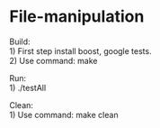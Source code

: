 # File-manipulation
Build: <br />
    1) First step install boost, google tests. <br />
    2) Use command: make <br />
  
Run: <br />
    1) ./testAll <br />
  
Clean: <br />
    1) Use command: make clean 
  
